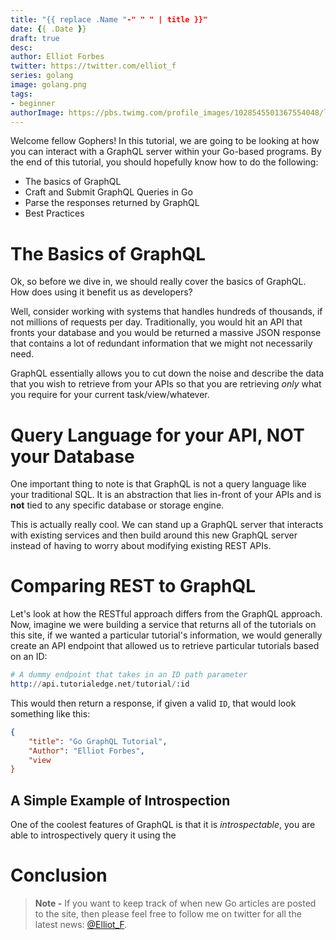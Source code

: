 ```yaml
---
title: "{{ replace .Name "-" " " | title }}"
date: {{ .Date }}
draft: true
desc: 
author: Elliot Forbes
twitter: https://twitter.com/elliot_f
series: golang
image: golang.png
tags:
- beginner
authorImage: https://pbs.twimg.com/profile_images/1028545501367554048/lzr43cQv_400x400.jpg
---
```


Welcome fellow Gophers! In this tutorial, we are going to be looking at how you can interact with a GraphQL server within your Go-based programs. By the end of this tutorial, you should hopefully know how to do the following:

* The basics of GraphQL
* Craft and Submit GraphQL Queries in Go
* Parse the responses returned by GraphQL
* Best Practices 

# The Basics of GraphQL

Ok, so before we dive in, we should really cover the basics of GraphQL. How does using it benefit us as developers?

Well, consider working with systems that handles hundreds of thousands, if not millions of requests per day. Traditionally, you would hit an API that fronts your database and you would be returned a massive JSON response that contains a lot of redundant information that we might not necessarily need.

GraphQL essentially allows you to cut down the noise and describe the data that you wish to retrieve from your APIs so that you are retrieving *only* what you require for your current task/view/whatever.

# Query Language for your API, NOT your Database

One important thing to note is that GraphQL is not a query language like your traditional SQL. It is an abstraction that lies in-front of your APIs and is **not** tied to any specific database or storage engine. 

This is actually really cool. We can stand up a GraphQL server that interacts with existing services and then build around this new GraphQL server instead of having to worry about modifying existing REST APIs.

# Comparing REST to GraphQL

Let's look at how the RESTful approach differs from the GraphQL approach. Now, imagine we were building a service that returns all of the tutorials on this site, if we wanted a particular tutorial's information, we would generally create an API endpoint that allowed us to retrieve particular tutorials based on an ID:

```s
# A dummy endpoint that takes in an ID path parameter
http://api.tutorialedge.net/tutorial/:id
```

This would then return a response, if given a valid `ID`, that would look something like this:

```json
{
    "title": "Go GraphQL Tutorial",
    "Author": "Elliot Forbes",
    "view
}
```

## A Simple Example of Introspection

One of the coolest features of GraphQL is that it is *introspectable*, you are able to introspectively query it using the  

# Conclusion

> **Note -** If you want to keep track of when new Go articles are posted to the site, then please feel free to follow me on twitter for all the latest news: [@Elliot_F](https://twitter.com/elliot_f).